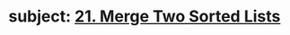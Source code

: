 # subject: <a href="https://leetcode.com/problems/merge-two-sorted-lists/description/">21. Merge Two Sorted Lists</a>
